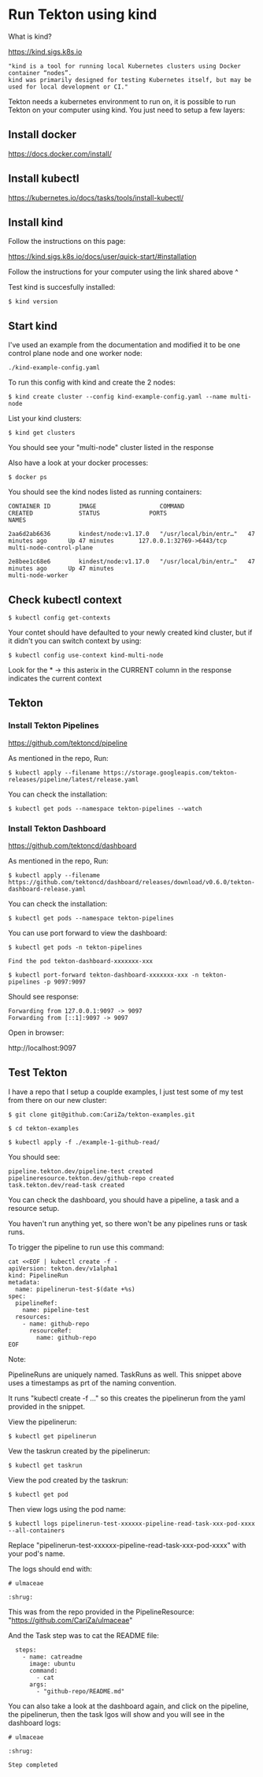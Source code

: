 # Run Tekton using kind

What is kind? 

https://kind.sigs.k8s.io

```
"kind is a tool for running local Kubernetes clusters using Docker container “nodes”.
kind was primarily designed for testing Kubernetes itself, but may be used for local development or CI."
```

Tekton needs a kubernetes environment to run on, it is possible to run Tekton on your computer using kind. You just need to setup a few layers:

## Install docker

https://docs.docker.com/install/

## Install kubectl

https://kubernetes.io/docs/tasks/tools/install-kubectl/

## Install kind

Follow the instructions on this page:

https://kind.sigs.k8s.io/docs/user/quick-start/#installation

Follow the instructions for your computer using the link shared above ^

Test kind is succesfully installed:

    $ kind version

## Start kind

I've used an example from the documentation and modified it to be one control plane node and one worker node:

    ./kind-example-config.yaml

To run this config with kind and create the 2 nodes:

    $ kind create cluster --config kind-example-config.yaml --name multi-node

List your kind clusters:

    $ kind get clusters

You should see your "multi-node" cluster listed in the response

Also have a look at your docker processes:

    $ docker ps

You should see the kind nodes listed as running containers:

```
CONTAINER ID        IMAGE                  COMMAND                  CREATED             STATUS              PORTS                       NAMES

2aa6d2ab6636        kindest/node:v1.17.0   "/usr/local/bin/entr…"   47 minutes ago      Up 47 minutes       127.0.0.1:32769->6443/tcp   multi-node-control-plane

2e8bee1c68e6        kindest/node:v1.17.0   "/usr/local/bin/entr…"   47 minutes ago      Up 47 minutes                                   multi-node-worker

```

## Check kubectl context

    $ kubectl config get-contexts

Your contet should have defaulted to your newly created kind cluster, but if it didn't you can switch context by using:

    $ kubectl config use-context kind-multi-node

Look for the * -> this asterix in the CURRENT column in the response indicates the current context

## Tekton

### Install Tekton Pipelines

https://github.com/tektoncd/pipeline

As mentioned in the repo, Run:

    $ kubectl apply --filename https://storage.googleapis.com/tekton-releases/pipeline/latest/release.yaml

You can check the installation:

    $ kubectl get pods --namespace tekton-pipelines --watch

### Install Tekton Dashboard

https://github.com/tektoncd/dashboard

As mentioned in the repo, Run:

    $ kubectl apply --filename https://github.com/tektoncd/dashboard/releases/download/v0.6.0/tekton-dashboard-release.yaml

You can check the installation:

    $ kubectl get pods --namespace tekton-pipelines

You can use port forward to view the dashboard:

    $ kubectl get pods -n tekton-pipelines

    Find the pod tekton-dashboard-xxxxxxx-xxx

    $ kubectl port-forward tekton-dashboard-xxxxxxx-xxx -n tekton-pipelines -p 9097:9097

Should see response:

    Forwarding from 127.0.0.1:9097 -> 9097
    Forwarding from [::1]:9097 -> 9097

Open in browser:

http://localhost:9097


## Test Tekton

I have a repo that I setup a couplde examples, I just test some of my test from there on our new cluster:

    $ git clone git@github.com:CariZa/tekton-examples.git

    $ cd tekton-examples

    $ kubectl apply -f ./example-1-github-read/

You should see:

```
pipeline.tekton.dev/pipeline-test created
pipelineresource.tekton.dev/github-repo created
task.tekton.dev/read-task created
```

You can check the dashboard, you should have a pipeline, a task and a resource setup.

You haven't run anything yet, so there won't be any pipelines runs or task runs.

To trigger the pipeline to run use this command:

```
cat <<EOF | kubectl create -f -
apiVersion: tekton.dev/v1alpha1
kind: PipelineRun
metadata:
  name: pipelinerun-test-$(date +%s)
spec:
  pipelineRef:
    name: pipeline-test
  resources:
    - name: github-repo
      resourceRef:
        name: github-repo
EOF
```

Note:

PipelineRuns are uniquely named. TaskRuns as well. This snippet above uses a timestamps as prt of the naming convention.

It runs "kubectl create -f ..." so this creates the pipelinerun from the yaml provided in the snippet.

View the pipelinerun:

    $ kubectl get pipelinerun

Vew the taskrun created by the pipelinerun:

    $ kubectl get taskrun

View the pod created by the taskrun:

    $ kubectl get pod 

Then view logs using the pod name:

    $ kubectl logs pipelinerun-test-xxxxxx-pipeline-read-task-xxx-pod-xxxx --all-containers

Replace "pipelinerun-test-xxxxxx-pipeline-read-task-xxx-pod-xxxx" with your pod's name.

The logs should end with:

```
# ulmaceae

:shrug:
```

This was from the repo provided in the PipelineResource: "https://github.com/CariZa/ulmaceae"

And the Task step was to cat the README file:

```
  steps:
    - name: catreadme
      image: ubuntu
      command:
        - cat
      args:
        - "github-repo/README.md"
```

You can also take a look at the dashboard again, and click on the pipeline, the pipelinerun, then the task lgos will show and you will see in the dashboard logs:

```
# ulmaceae

:shrug:

Step completed
```




